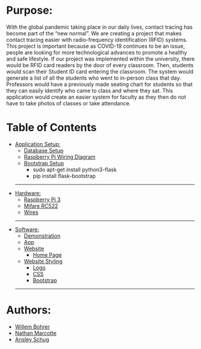 Purpose:
======

 With the global pandemic taking place in our daily lives, contact tracing has become part of the “new normal”. We are creating a project that makes contact tracing easier with radio-frequency identification (RFID) systems. This project is important because as COVID-19 continues to be an issue, people are looking for more technological advances to promote a healthy and safe lifestyle. If our project was implemented within the university, there would be RFID card readers by the door of every classroom. Then, students would scan their Student ID card entering the classroom. The system would generate a list of all the students who went to in-person class that day. Professors would have a previously made seating chart for students so that they can easily identify who came to class and where they sat. This application would create an easier system for faculty as they then do not have to take photos of classes or take attendance.

Table of Contents
======
- [Application Setup:](#Header)
  * [Database Setup](https://github.com/willembohrer-ndsu/CSCI-488-Human-Computer-Interaction/blob/master/Examples/Database%20Setup%20Instructions.pdf)
  * [Raspberry Pi Wiring Diagram](https://github.com/willembohrer-ndsu/CSCI-488-Human-Computer-Interaction/blob/master/Examples/Raspberry_Pi_Wiring_Diagram.png)
  * [Bootstrap Setup](#Header)
    - sudo apt-get install python3-flask
    - pip install flask-bootstrap
  ---
- [Hardware:](#Header)
  * [Raspberry Pi 3](https://www.amazon.com/CanaKit-Raspberry-Complete-Starter-Kit/dp/B01C6Q2GSY/ref=pd_ybh_a_22?_encoding=UTF8&psc=1&refRID=35T7A46PN0XMSMX3S1VC)
  * [Mifare RC522](https://www.amazon.com/HiLetgo-3pcs-RFID-Kit-Raspberry/dp/B07VLDSYRW/ref=pd_ybh_a_19?_encoding=UTF8&psc=1&refRID=5QF5F4H6F3DQATS92ZB5)
  * [Wires](https://www.amazon.com/Elegoo-EL-CP-004-Multicolored-Breadboard-arduino/dp/B01EV70C78/ref=pd_ybh_a_31?_encoding=UTF8&psc=1&refRID=NXM073ZB63B2DCSFN6ZF)
  ---
- [Software:](#Header)
  * [Demonstration](https://youtu.be/UB6OK7NcDAI)
  * [App](attendance.py)
  * [Website](templates)
    - [Home Page](templates/main.html)
  * [Website Styling](static)
    - [Logo](https://github.com/willembohrer-ndsu/CSCI-488-Human-Computer-Interaction/blob/master/static/RFID%20ID%20TRACING%20Logo.PNG)
    - [CSS](static/style.css)
    - [Bootstrap](static/bootstrap-4.4.1.css)
  ---
Authors:
======
- [Willem Bohrer](https://www.linkedin.com/in/willembohrer/)
- [Nathan Marcotte](https://www.linkedin.com/in/nathanmarcotte/)
- [Ansley Schug](https://www.linkedin.com/in/ansley-schug-51b236179/)
